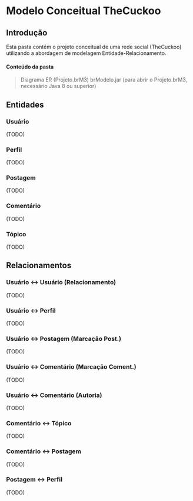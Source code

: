 # Modelo Conceitual TheCuckoo
## Introdução
Esta pasta contém o projeto conceitual de uma rede social (TheCuckoo) utilizando a abordagem de modelagem Entidade-Relacionamento.

#### Conteúdo da pasta
> Diagrama ER (Projeto.brM3)
> brModelo.jar (para abrir o Projeto.brM3, necessário Java 8 ou superior)

## Entidades
### Usuário
(TODO)

### Perfil
(TODO)

### Postagem
(TODO)

### Comentário
(TODO)

### Tópico
(TODO)

## Relacionamentos
### Usuário <-> Usuário (Relacionamento)
(TODO)

### Usuário <-> Perfil
(TODO)

### Usuário <-> Postagem (Marcação Post.)
(TODO)

### Usuário <-> Comentário (Marcação Coment.)
(TODO)

### Usuário <-> Comentário (Autoria)
(TODO)

### Comentário <-> Tópico
(TODO)

### Comentário <-> Postagem
(TODO)

### Postagem <-> Perfil
(TODO)
